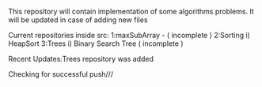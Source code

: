 This repository will contain implementation of some algorithms problems. 
It will be updated in case of adding new files

Current repositories inside src:
1:maxSubArray - ( incomplete )
2:Sorting
    i) HeapSort
3:Trees
    i) Binary Search Tree ( incomplete )


Recent Updates:Trees repository was added

Checking for successful push///